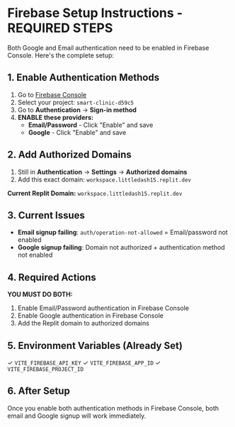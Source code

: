 # Firebase Setup Instructions - REQUIRED STEPS

Both Google and Email authentication need to be enabled in Firebase Console. Here's the complete setup:

## 1. Enable Authentication Methods

1. Go to [Firebase Console](https://console.firebase.google.com/)
2. Select your project: `smart-clinic-d59c5`
3. Go to **Authentication** → **Sign-in method**
4. **ENABLE these providers:**
   - **Email/Password** - Click "Enable" and save
   - **Google** - Click "Enable" and save

## 2. Add Authorized Domains

1. Still in **Authentication** → **Settings** → **Authorized domains**
2. Add this exact domain: `workspace.littledash15.replit.dev`

**Current Replit Domain:** `workspace.littledash15.replit.dev`

## 3. Current Issues

- **Email signup failing**: `auth/operation-not-allowed` = Email/password not enabled
- **Google signup failing**: Domain not authorized + authentication method not enabled

## 4. Required Actions

**YOU MUST DO BOTH:**
1. Enable Email/Password authentication in Firebase Console
2. Enable Google authentication in Firebase Console
3. Add the Replit domain to authorized domains

## 5. Environment Variables (Already Set)

✓ `VITE_FIREBASE_API_KEY`
✓ `VITE_FIREBASE_APP_ID` 
✓ `VITE_FIREBASE_PROJECT_ID`

## 6. After Setup

Once you enable both authentication methods in Firebase Console, both email and Google signup will work immediately.